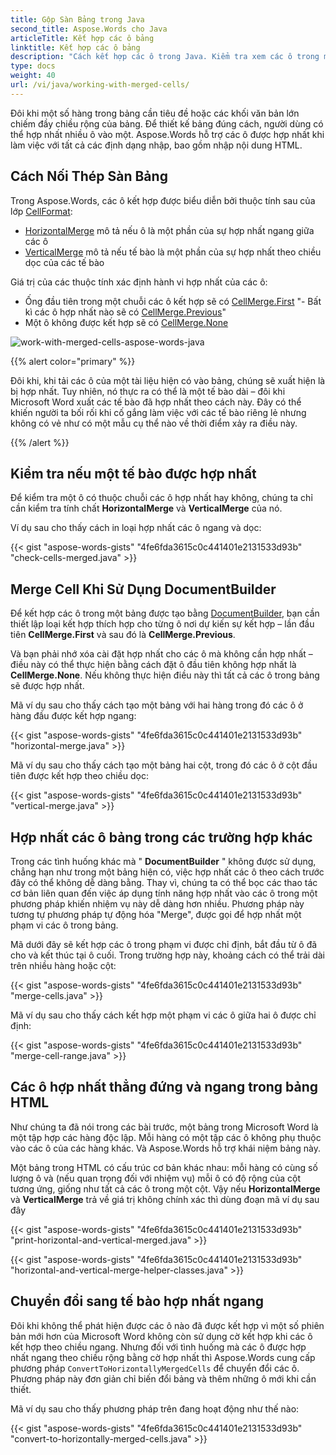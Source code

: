 ```yaml
---
title: Gộp Sàn Bảng trong Java
second_title: Aspose.Words cho Java
articleTitle: Kết hợp các ô bảng
linktitle: Kết hợp các ô bảng
description: "Cách kết hợp các ô trong Java. Kiểm tra xem các ô trong một bảng có được hợp nhất hay không bằng cách sử dụng Java."
type: docs
weight: 40
url: /vi/java/working-with-merged-cells/
---
```


Đôi khi một số hàng trong bảng cần tiêu đề hoặc các khối văn bản lớn chiếm đầy chiều rộng của bảng. Để thiết kế bảng đúng cách, người dùng có thể hợp nhất nhiều ô vào một. Aspose.Words hỗ trợ các ô được hợp nhất khi làm việc với tất cả các định dạng nhập, bao gồm nhập nội dung HTML.

## Cách Nối Thép Sàn Bảng

Trong Aspose.Words, các ô kết hợp được biểu diễn bởi thuộc tính sau của lớp [CellFormat](https://reference.aspose.com/words/java/com.aspose.words/cellformat/):

- [HorizontalMerge](https://reference.aspose.com/words/java/com.aspose.words/cellformat/#getHorizontalMerge) mô tả nếu ô là một phần của sự hợp nhất ngang giữa các ô
- [VerticalMerge](https://reference.aspose.com/words/java/com.aspose.words/cellformat/#getVerticalMerge) mô tả nếu tế bào là một phần của sự hợp nhất theo chiều dọc của các tế bào

Giá trị của các thuộc tính xác định hành vi hợp nhất của các ô:

- Ống đầu tiên trong một chuỗi các ô kết hợp sẽ có [CellMerge.First](https://reference.aspose.com/words/java/com.aspose.words/cellmerge/#FIRST)
"- Bất kì các ô hợp nhất nào sẽ có [CellMerge.Previous](https://reference.aspose.com/words/java/com.aspose.words/cellmerge/#PREVIOUS)"
- Một ô không được kết hợp sẽ có [CellMerge.None](https://reference.aspose.com/words/java/com.aspose.words/cellmerge/#NONE)

![work-with-merged-cells-aspose-words-java](working-with-merged-cells-1.png)

{{% alert color="primary" %}}

Đôi khi, khi tải các ô của một tài liệu hiện có vào bảng, chúng sẽ xuất hiện là bị hợp nhất. Tuy nhiên, nó thực ra có thể là một tế bào dài – đôi khi Microsoft Word xuất các tế bào đã hợp nhất theo cách này. Đây có thể khiến người ta bối rối khi cố gắng làm việc với các tế bào riêng lẻ nhưng không có vẻ như có một mẫu cụ thể nào về thời điểm xảy ra điều này.

{{% /alert %}}

## Kiểm tra nếu một tế bào được hợp nhất

Để kiểm tra một ô có thuộc chuỗi các ô hợp nhất hay không, chúng ta chỉ cần kiểm tra tính chất **HorizontalMerge** và **VerticalMerge** của nó.

Ví dụ sau cho thấy cách in loại hợp nhất các ô ngang và dọc:

{{< gist "aspose-words-gists" "4fe6fda3615c0c441401e2131533d93b" "check-cells-merged.java" >}}

## Merge Cell Khi Sử Dụng DocumentBuilder

Để kết hợp các ô trong một bảng được tạo bằng [DocumentBuilder](https://reference.aspose.com/words/java/com.aspose.words/documentbuilder/), bạn cần thiết lập loại kết hợp thích hợp cho từng ô nơi dự kiến sự kết hợp – lần đầu tiên **CellMerge.First** và sau đó là **CellMerge.Previous**.

Và bạn phải nhớ xóa cài đặt hợp nhất cho các ô mà không cần hợp nhất – điều này có thể thực hiện bằng cách đặt ô đầu tiên không hợp nhất là **CellMerge.None**. Nếu không thực hiện điều này thì tất cả các ô trong bảng sẽ được hợp nhất.

Mã ví dụ sau cho thấy cách tạo một bảng với hai hàng trong đó các ô ở hàng đầu được kết hợp ngang:

{{< gist "aspose-words-gists" "4fe6fda3615c0c441401e2131533d93b" "horizontal-merge.java" >}}

Mã ví dụ sau cho thấy cách tạo một bảng hai cột, trong đó các ô ở cột đầu tiên được kết hợp theo chiều dọc:

{{< gist "aspose-words-gists" "4fe6fda3615c0c441401e2131533d93b" "vertical-merge.java" >}}

## Hợp nhất các ô bảng trong các trường hợp khác

Trong các tình huống khác mà " **DocumentBuilder** " không được sử dụng, chẳng hạn như trong một bảng hiện có, việc hợp nhất các ô theo cách trước đây có thể không dễ dàng bằng. Thay vì, chúng ta có thể bọc các thao tác cơ bản liên quan đến việc áp dụng tính năng hợp nhất vào các ô trong một phương pháp khiến nhiệm vụ này dễ dàng hơn nhiều. Phương pháp này tương tự phương pháp tự động hóa "Merge", được gọi để hợp nhất một phạm vi các ô trong bảng.

Mã dưới đây sẽ kết hợp các ô trong phạm vi được chỉ định, bắt đầu từ ô đã cho và kết thúc tại ô cuối. Trong trường hợp này, khoảng cách có thể trải dài trên nhiều hàng hoặc cột:

{{< gist "aspose-words-gists" "4fe6fda3615c0c441401e2131533d93b" "merge-cells.java" >}}

Mã ví dụ sau cho thấy cách kết hợp một phạm vi các ô giữa hai ô được chỉ định:

{{< gist "aspose-words-gists" "4fe6fda3615c0c441401e2131533d93b" "merge-cell-range.java" >}}

## Các ô hợp nhất thẳng đứng và ngang trong bảng HTML

Như chúng ta đã nói trong các bài trước, một bảng trong Microsoft Word là một tập hợp các hàng độc lập. Mỗi hàng có một tập các ô không phụ thuộc vào các ô của các hàng khác.   Và Aspose.Words hỗ trợ khái niệm bảng này.

Một bảng trong HTML có cấu trúc cơ bản khác nhau: mỗi hàng có cùng số lượng ô và (nếu quan trọng đối với nhiệm vụ) mỗi ô có độ rộng của cột tương ứng, giống như tất cả các ô trong một cột. Vậy nếu **HorizontalMerge** và **VerticalMerge** trả về giá trị không chính xác thì dùng đoạn mã ví dụ sau đây

{{< gist "aspose-words-gists" "4fe6fda3615c0c441401e2131533d93b" "print-horizontal-and-vertical-merged.java" >}}

{{< gist "aspose-words-gists" "4fe6fda3615c0c441401e2131533d93b" "horizontal-and-vertical-merge-helper-classes.java" >}}

## Chuyển đổi sang tế bào hợp nhất ngang

Đôi khi không thể phát hiện được các ô nào đã được kết hợp vì một số phiên bản mới hơn của Microsoft Word không còn sử dụng cờ kết hợp khi các ô kết hợp theo chiều ngang. Nhưng đối với tình huống mà các ô được hợp nhất ngang theo chiều rộng bằng cờ hợp nhất thì Aspose.Words cung cấp phương pháp `ConvertToHorizontallyMergedCells` để chuyển đổi các ô. Phương pháp này đơn giản chỉ biến đổi bảng và thêm những ô mới khi cần thiết.

Mã ví dụ sau cho thấy phương pháp trên đang hoạt động như thế nào:

{{< gist "aspose-words-gists" "4fe6fda3615c0c441401e2131533d93b" "convert-to-horizontally-merged-cells.java" >}}
